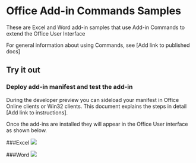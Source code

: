 # Office Add-in Commands Samples
These are Excel and Word add-in samples that use Add-in Commands to extend the Office User Interface

For general information about using Commands, see [Add link to published docs]



## Try it out

### Deploy add-in manifest and test the add-in
During the developer preview you can sideload your manifest in Office Online clients or Win32 clients. This document explains the steps in detail [Add link to instructions].

Once the add-ins are installed they will appear in the Office User interface as shown below. 

###Excel
![](http://i.imgur.com/OsRIk5E.png)

###Word
![](http://i.imgur.com/wrA6R3T.png)

        
    
